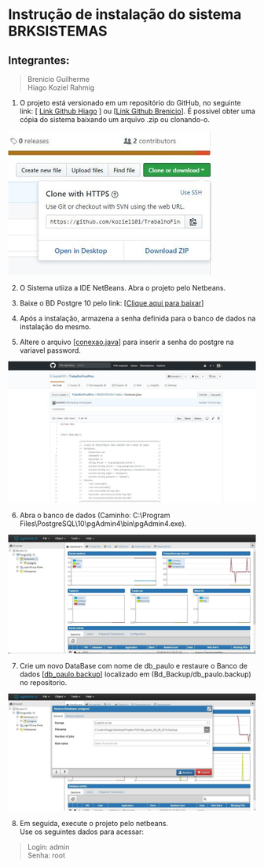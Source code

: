 # Instrução de instalação do sistema BRKSISTEMAS

## Integrantes: <br/>
>Brenicio Guilherme <br/>
>Hiago Koziel Rahmig <br/>

1) O projeto está versionado em um repositório do GitHub, no seguinte link:  [ [Link Github Hiago](https://github.com/koziel101/TrabalhoFinalPoo) ] ou [[Link Github Brenicio](https://github.com/brenicio/TrabalhoFinalPoo.git)]. É possivel obter uma cópia do sistema baixando um arquivo .zip ou clonando-o.

![](https://github.com/brenicio/TrabalhoFinalPoo/blob/master/Images/brkimage1.jpg)

2) O Sistema utiiza a IDE NetBeans. Abra o projeto pelo Netbeans.

3) Baixe o BD Postgre 10 pelo link: [[Clique aqui para baixar](https://www.postgresql.org/download/)]

4) Após a instalação, armazena a senha definida para o banco de dados na instalação do mesmo.

5) Altere o arquivo [[conexao.java](https://github.com/brenicio/TrabalhoFinalPoo/blob/master/BD_Backup/conexao.java)] para inserir a senha do postgre na variavel password.

![](https://github.com/brenicio/TrabalhoFinalPoo/blob/master/Images/brkimage2.jpg)

6) Abra o banco de dados (Caminho: C:\Program Files\PostgreSQL\10\pgAdmin4\bin\pgAdmin4.exe).

![](https://github.com/brenicio/TrabalhoFinalPoo/blob/master/Images/brkimage3.jpg)

7) Crie um novo DataBase com nome de db_paulo e restaure o Banco de dados [[db_paulo.backup](https://github.com/brenicio/TrabalhoFinalPoo/blob/master/Bd_Backup/db_paulo.backup)] localizado em (Bd_Backup/db_paulo.backup) no repositorio.

![](https://github.com/brenicio/TrabalhoFinalPoo/blob/master/Images/brkimage4.jpg)

8) Em seguida, execute o projeto pelo netbeans. <br/>
Use os seguintes dados para acessar:

>Login: admin <br/>
>Senha: root
